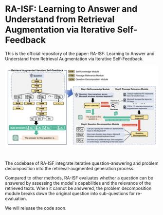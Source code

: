# RA-ISF: Learning to Answer and Understand from Retrieval Augmentation via Iterative Self-Feedback

This is the official repository of the paper: RA-ISF: Learning to Answer and Understand from Retrieval Augmentation via Iterative Self-Feedback.

![Framework of RA-ISF.](ra-isf.png)

# 

The codebase of RA-ISF integrate iterative question-answering and problem decomposition into the retrieval-augmented generation process. 

Compared to other methods, RA-ISF evaluates whether a question can be answered by assessing the model's capabilities and the relevance of the retrieved texts. When it cannot be answered, the problem decomposition module breaks down the original question into sub-questions for re-evaluation. 

We will release the code soon.